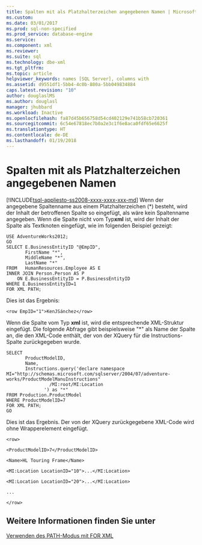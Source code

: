 ```yaml
---
title: Spalten mit als Platzhalterzeichen angegebenen Namen | Microsoft-Dokumentation
ms.custom: 
ms.date: 03/01/2017
ms.prod: sql-non-specified
ms.prod_service: database-engine
ms.service: 
ms.component: xml
ms.reviewer: 
ms.suite: sql
ms.technology: dbe-xml
ms.tgt_pltfrm: 
ms.topic: article
helpviewer_keywords: names [SQL Server], columns with
ms.assetid: d9551df1-5bb4-4c0b-880a-5bb049834884
caps.latest.revision: "10"
author: douglaslMS
ms.author: douglasl
manager: jhubbard
ms.workload: Inactive
ms.openlocfilehash: fa87d45b656758d54cd402129e741b58cb720361
ms.sourcegitcommit: 6c54e67818ec7b0a2e3c1f6e8aca0fdf65e6625f
ms.translationtype: HT
ms.contentlocale: de-DE
ms.lasthandoff: 01/19/2018
---
```

# <a name="columns-with-a-name-specified-as-a-wildcard-character"></a>Spalten mit als Platzhalterzeichen angegebenen Namen
[!INCLUDE[tsql-appliesto-ss2008-xxxx-xxxx-xxx-md](../../includes/tsql-appliesto-ss2008-xxxx-xxxx-xxx-md.md)] Wenn der angegebene Spaltenname aus einem Platzhalterzeichen (\*) besteht, wird der Inhalt der betroffenen Spalte so eingefügt, als wäre kein Spaltenname angegeben. Wenn die Spalte nicht vom Typ**xml** ist, wird der Inhalt der Spalte als Textknoten eingefügt, wie im folgenden Beispiel gezeigt:  
  
```  
USE AdventureWorks2012;  
GO  
SELECT E.BusinessEntityID "@EmpID",   
       FirstName "*",   
       MiddleName "*",   
       LastName "*"  
FROM   HumanResources.Employee AS E  
INNER JOIN Person.Person AS P  
    ON E.BusinessEntityID = P.BusinessEntityID  
WHERE E.BusinessEntityID=1  
FOR XML PATH;  
```  
  
 Dies ist das Ergebnis:  
  
 `<row EmpID="1">KenJSánchez</row>`  
  
 Wenn die Spalte vom Typ **xml** ist, wird die entsprechende XML-Struktur eingefügt. Die folgende Abfrage gibt beispielsweise "*" als Name der Spalte an, die den XML-Code enthält, der von der XQuery für die Instructions-Spalte zurückgegeben wurde.  
  
```  
SELECT   
       ProductModelID,  
       Name,  
       Instructions.query('declare namespace MI="http://schemas.microsoft.com/sqlserver/2004/07/adventure-works/ProductModelManuInstructions"  
                /MI:root/MI:Location   
              ') as "*"  
FROM Production.ProductModel  
WHERE ProductModelID=7  
FOR XML PATH;   
GO  
```  
  
 Dies ist das Ergebnis. Der von der XQuery zurückgegebene XML-Code wird ohne Wrapperelement eingefügt.  
  
 `<row>`  
  
 `<ProductModelID>7</ProductModelID>`  
  
 `<Name>HL Touring Frame</Name>`  
  
 `<MI:Location LocationID="10">...</MI:Location>`  
  
 `<MI:Location LocationID="20">...</MI:Location>`  
  
 `...`  
  
 `</row>`  
  
## <a name="see-also"></a>Weitere Informationen finden Sie unter  
 [Verwenden des PATH-Modus mit FOR XML](../../relational-databases/xml/use-path-mode-with-for-xml.md)  
  
  
